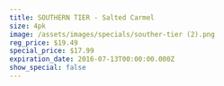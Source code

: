 ```yaml
---
title: SOUTHERN TIER - Salted Carmel
size: 4pk
image: /assets/images/specials/souther-tier (2).png
reg_price: $19.49
special_price: $17.99
expiration_date: 2016-07-13T00:00:00.000Z
show_special: false
---
```



